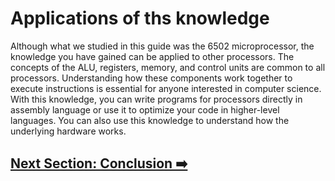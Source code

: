 # Applications of ths knowledge

Although what we studied in this guide was the 6502 microprocessor, the knowledge you have gained can be applied to other processors. The concepts of the ALU, registers, memory, and control units are common to all processors. Understanding how these components work together to execute instructions is essential for anyone interested in computer science. With this knowledge, you can write programs for processors directly in assembly language or use it to optimize your code in higher-level languages. You can also use this knowledge to understand how the underlying hardware works.

## [Next Section: Conclusion ➡️](conclusion.md)
